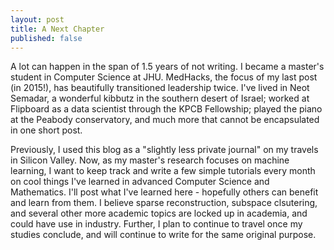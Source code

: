```yaml
---
layout: post
title: A Next Chapter
published: false
---
```


A lot can happen in the span of 1.5 years of not writing. I became a master's student in Computer Science at JHU. MedHacks, the focus of my last post (in 2015!), has beautifully transitioned leadership twice. I've lived in Neot Semadar, a wonderful kibbutz in the southern desert of Israel; worked at Flipboard as a data scientist through the KPCB Fellowship; played the piano at the Peabody conservatory, and much more that cannot be encapsulated in one short post.

Previously, I used this blog as a "slightly less private journal" on my travels in Silicon Valley. Now, as my master's research focuses on machine learning, I want to keep track and write a few simple tutorials every month on cool things I've learned in advanced Computer Science and Mathematics. I'll post what I've learned here - hopefully others can benefit and learn from them. I believe sparse reconstruction, subspace clsutering, and several other more academic topics are locked up in academia, and could have use in industry. Further, I plan to continue to travel once my studies conclude, and will continue to write for the same original purpose.